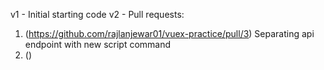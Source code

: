 
v1 - Initial starting code
v2 - Pull requests: 
1. (https://github.com/rajlanjewar01/vuex-practice/pull/3) Separating api endpoint with new script command
2. ()
